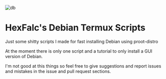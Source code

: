 ![db](https://user-images.githubusercontent.com/84611854/221420239-9745ac95-bdb1-44bc-968e-4919f53344a0.png)


# HexFalc's Debian Termux Scripts
Just some shitty scripts I made for fast installing Debian using proot-distro

At the moment there is only one script and a tutorial to only install a GUI version of Debian.

I'm not good at this things so feel free to give suggestions and report issues and mistakes in the issue and pull request sections.


